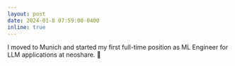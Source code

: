 ```yaml
---
layout: post
date: 2024-01-8 07:59:00-0400
inline: true
---
```


I moved to Munich and started my first full-time position as ML Engineer for LLM applications at neoshare. 🤖